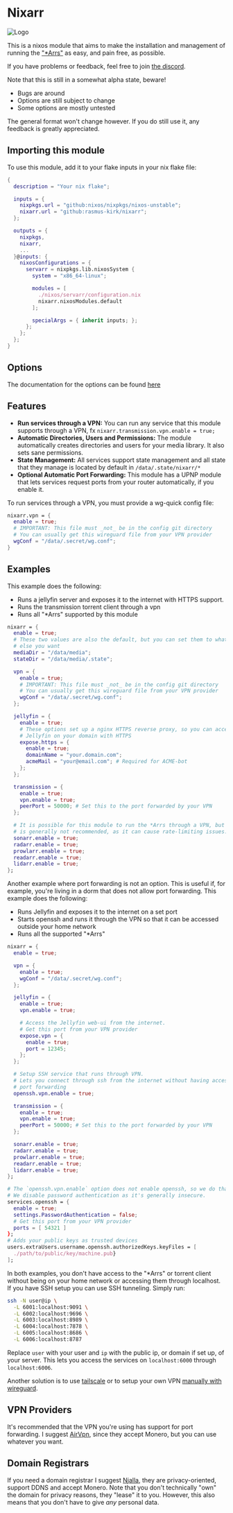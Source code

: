 # Nixarr

![Logo](./docs/img/logo-2.png)

This is a nixos module that aims to make the installation and management
of running the ["*Arrs"](https://wiki.servarr.com/) as easy, and pain free,
as possible.

If you have problems or feedback, feel free to join [the
discord](https://discord.gg/n9ga99KwWC).

Note that this is still in a somewhat alpha state, beware!

- Bugs are around
- Options are still subject to change
- Some options are mostly untested

The general format won't change however. If you do still use it, any feedback
is greatly appreciated.

## Importing this module

To use this module, add it to your flake inputs in your nix flake file:

```nix {.numberLines}
{
  description = "Your nix flake";

  inputs = {
    nixpkgs.url = "github:nixos/nixpkgs/nixos-unstable";
    nixarr.url = "github:rasmus-kirk/nixarr";
  };

  outputs = { 
    nixpkgs,
    nixarr,
    ...
  }@inputs: {
    nixosConfigurations = {
      servarr = nixpkgs.lib.nixosSystem {
        system = "x86_64-linux";

        modules = [
          ./nixos/servarr/configuration.nix
          nixarr.nixosModules.default
        ];

        specialArgs = { inherit inputs; };
      };
    };
  };
}
```

## Options

The documentation for the options can be found
[here](https://nixarr.rasmuskirk.com/options)

## Features

- **Run services through a VPN:** You can run any service that this module
  supports through a VPN, fx `nixarr.transmission.vpn.enable = true;`
- **Automatic Directories, Users and Permissions:** The module automatically
  creates directories and users for your media library. It also sets sane
  permissions.
- **State Management:** All services support state management and all state
  that they manage is located by default in `/data/.state/nixarr/*`
- **Optional Automatic Port Forwarding:** This module has a UPNP module that
  lets services request ports from your router automatically, if you enable it.

To run services through a VPN, you must provide a wg-quick config file:

```nix {.numberLines}
nixarr.vpn = {
  enable = true;
  # IMPORTANT: This file must _not_ be in the config git directory
  # You can usually get this wireguard file from your VPN provider
  wgConf = "/data/.secret/wg.conf";
}
```

## Examples

This example does the following:

- Runs a jellyfin server and exposes it to the internet with HTTPS support.
- Runs the transmission torrent client through a vpn
- Runs all "*Arrs" supported by this module

```nix {.numberLines}
nixarr = {
  enable = true;
  # These two values are also the default, but you can set them to whatever
  # else you want
  mediaDir = "/data/media";
  stateDir = "/data/media/.state";

  vpn = {
    enable = true;
    # IMPORTANT: This file must _not_ be in the config git directory
    # You can usually get this wireguard file from your VPN provider
    wgConf = "/data/.secret/wg.conf";
  };

  jellyfin = {
    enable = true;
    # These options set up a nginx HTTPS reverse proxy, so you can access
    # Jellyfin on your domain with HTTPS
    expose.https = {
      enable = true;
      domainName = "your.domain.com";
      acmeMail = "your@email.com"; # Required for ACME-bot
    };
  };

  transmission = {
    enable = true;
    vpn.enable = true;
    peerPort = 50000; # Set this to the port forwarded by your VPN
  };

  # It is possible for this module to run the *Arrs through a VPN, but it
  # is generally not recommended, as it can cause rate-limiting issues.
  sonarr.enable = true;
  radarr.enable = true;
  prowlarr.enable = true;
  readarr.enable = true;
  lidarr.enable = true;
};
```

Another example where port forwarding is not an option. This is useful if,
for example, you're living in a dorm that does not allow port forwarding. This
example does the following:

- Runs Jellyfin and exposes it to the internet on a set port
- Starts openssh and runs it through the VPN so that it can be accessed
  outside your home network
- Runs all the supported "*Arrs"

```nix {.numberLines}
nixarr = {
  enable = true;

  vpn = {
    enable = true;
    wgConf = "/data/.secret/wg.conf";
  };

  jellyfin = {
    enable = true;
    vpn.enable = true;

    # Access the Jellyfin web-ui from the internet.
    # Get this port from your VPN provider
    expose.vpn = {
      enable = true;
      port = 12345;
    };
  };

  # Setup SSH service that runs through VPN.
  # Lets you connect through ssh from the internet without having access to
  # port forwarding
  openssh.vpn.enable = true;

  transmission = {
    enable = true;
    vpn.enable = true;
    peerPort = 50000; # Set this to the port forwarded by your VPN
  };

  sonarr.enable = true;
  radarr.enable = true;
  prowlarr.enable = true;
  readarr.enable = true;
  lidarr.enable = true;
};

# The `openssh.vpn.enable` option does not enable openssh, so we do that here:
# We disable password authentication as it's generally insecure.
services.openssh = {
  enable = true;
  settings.PasswordAuthentication = false;
  # Get this port from your VPN provider
  ports = [ 54321 ]
};
# Adds your public keys as trusted devices
users.extraUsers.username.openssh.authorizedKeys.keyFiles = [
  ./path/to/public/key/machine.pub}
];
```

In both examples, you don't have access to the "*Arrs" or torrent client
without being on your home network or accessing them through localhost. If
you have SSH setup you can use SSH tunneling. Simply run:

```sh
ssh -N user@ip \
  -L 6001:localhost:9091 \
  -L 6002:localhost:9696 \
  -L 6003:localhost:8989 \
  -L 6004:localhost:7878 \
  -L 6005:localhost:8686 \
  -L 6006:localhost:8787
```

Replace `user` with your user and `ip` with the public ip, or domain if set
up, of your server. This lets you access the services on `localhost:6000`
through `localhost:6006`.

Another solution is to use [tailscale](https://tailscale.com/) or to setup
your own VPN [manually with wireguard](https://nixos.wiki/wiki/WireGuard).

## VPN Providers

It's recommended that the VPN you're using has support for port forwarding. I
suggest [AirVpn](https://airvpn.org/), since they accept Monero, but you can
use whatever you want.

## Domain Registrars

If you need a domain registrar I suggest [Njalla](https://njal.la/),
they are privacy-oriented, support DDNS and accept Monero. Note that you
don't technically "own" the domain for privacy reasons, they "lease" it to
you. However, this also means that you don't have to give _any_ personal data.
